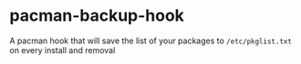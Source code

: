 # pacman-backup-hook

A pacman hook that will save the list of your packages to `/etc/pkglist.txt` on every install and removal
